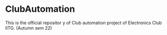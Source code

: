 # ClubAutomation
This is the official repositor y of Club automation project of Electronics Club IITG. (Autumn sem 22)
